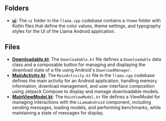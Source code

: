 ## Folders
- **[ui](llama/ui.driver.md)**: The `ui` folder in the `llama.cpp` codebase contains a `theme` folder with Kotlin files that define the color values, theme settings, and typography styles for the UI of the Llama Android application.

## Files
- **[Downloadable.kt](llama/Downloadable.kt.driver.md)**: The `Downloadable.kt` file defines a `Downloadable` data class and a composable button for managing and displaying the download state of a file using Android's `DownloadManager`.
- **[MainActivity.kt](llama/MainActivity.kt.driver.md)**: The `MainActivity.kt` file in the `llama.cpp` codebase defines the main activity for an Android application, handling memory information, download management, and user interface composition using Jetpack Compose to display and manage downloadable models.
- **[MainViewModel.kt](llama/MainViewModel.kt.driver.md)**: The `MainViewModel.kt` file defines a ViewModel for managing interactions with the `LLamaAndroid` component, including sending messages, loading models, and performing benchmarks, while maintaining a state of messages for display.
